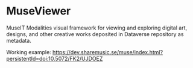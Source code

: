 # MuseViewer
MuseIT Modalities visual framework for viewing and exploring digital art, designs, and other creative works deposited in Dataverse repository as metadata.

Working example: https://dev.sharemusic.se/muse/index.html?persistentId=doi:10.5072/FK2/UJDOEZ
